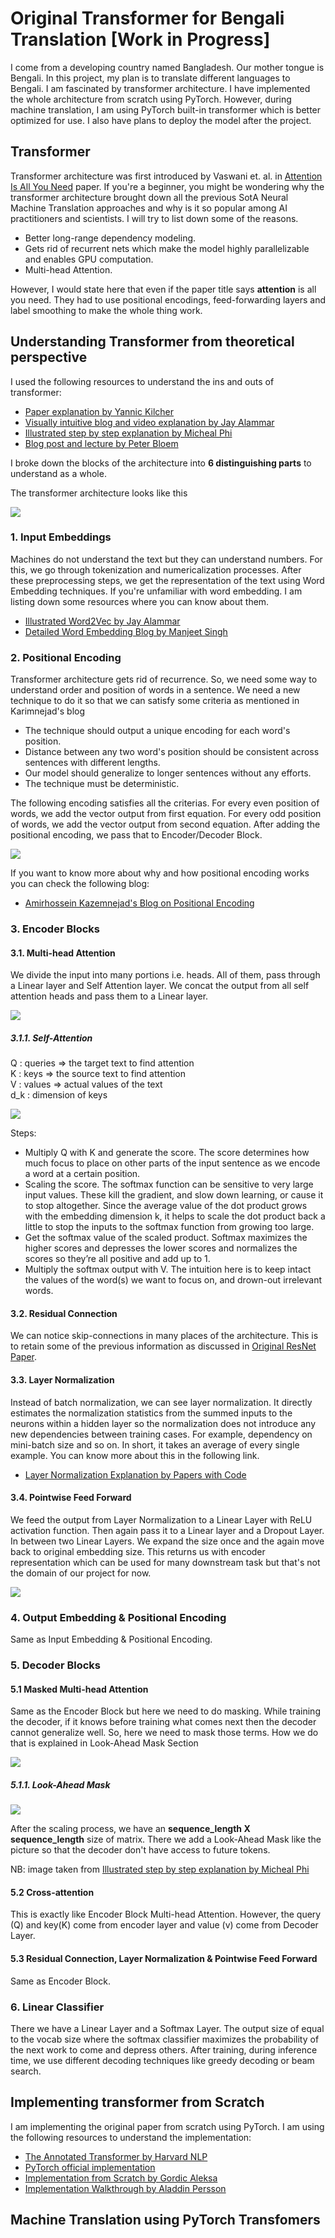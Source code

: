 # Original Transformer for Bengali Translation [Work in Progress]

I come from a developing country named Bangladesh. Our mother tongue is Bengali. In this project, my plan is to translate different languages to Bengali. I am fascinated by transformer architecture. I have implemented the whole architecture from scratch using PyTorch. However, during machine translation, I am using PyTorch built-in transformer which is better optimized for use. I also have plans to deploy the model after the project. 

## Transformer

Transformer architecture was first introduced by Vaswani et. al. in [Attention Is All You Need](https://arxiv.org/abs/1706.03762) paper. If you're a beginner, you might be wondering why the transformer architecture brought down all the previous SotA Neural Machine Translation approaches and why is it so popular among AI practitioners and scientists. I will try to list down some of the reasons.<br/>

- Better long-range dependency modeling.
- Gets rid of recurrent nets which make the model highly parallelizable and enables GPU computation.
- Multi-head Attention.

However, I would state here that even if the paper title says **attention** is all you need. They had to use positional encodings, feed-forwarding layers and label smoothing to make the whole thing work.

## Understanding Transformer from theoretical perspective

 I used the following resources to understand the ins and outs of transformer: <br/>

- [Paper explanation by Yannic Kilcher](https://www.youtube.com/watch?v=iDulhoQ2pro)
- [Visually intuitive blog and video explanation by Jay Alammar](http://jalammar.github.io/illustrated-transformer/)
- [Illustrated step by step explanation by Micheal Phi](https://www.youtube.com/watch?v=4Bdc55j80l8) 
- [Blog post and lecture by Peter Bloem](http://peterbloem.nl/blog/transformers)

I broke down the blocks of the architecture into **6 distinguishing parts** to understand as a whole.

The transformer architecture looks like this

<img src = "images/Transformer Architecture.png">

### 1. Input Embeddings

Machines do not understand the text but they can understand numbers. For this, we go through tokenization and numericalization processes. After these preprocessing steps, we get the representation of the text using Word Embedding techniques. If you're unfamiliar with word embedding. I am listing down some resources where you can know about them. <br/>

- [Illustrated Word2Vec by Jay Alammar](https://jalammar.github.io/illustrated-word2vec/)
- [Detailed Word Embedding Blog by Manjeet Singh](https://medium.com/data-science-group-iitr/word-embedding-2d05d270b285)

### 2. Positional Encoding

Transformer architecture gets rid of recurrence. So, we need some way to understand order and position of words in a sentence. We need a new technique to do it so that we can satisfy some criteria as mentioned in Karimnejad's blog

- The technique should output a unique encoding for each word's position.
- Distance between any two word's position should be consistent across sentences with different lengths.
- Our model should generalize to longer sentences without any efforts.
- The technique must be deterministic.

The following encoding satisfies all the criterias. For every even position of words, we add the vector output from first equation. For every odd position of words, we add the vector output from second equation. After adding the positional encoding, we pass that to Encoder/Decoder Block. 

<img src = "images/pos-encodings.png">

If you want to know more about why and how positional encoding works you can check the following blog:

- [Amirhossein Kazemnejad's Blog on Positional Encoding](https://kazemnejad.com/blog/transformer_architecture_positional_encoding/)

### 3. Encoder Blocks

#### 3.1. Multi-head Attention

We divide the input into many portions i.e. heads. All of them, pass through a Linear layer and Self Attention layer. We concat the output from all self attention heads and pass them to a Linear layer.

<img src = "images/MultiHeadAttention.png">

##### 3.1.1. Self-Attention

Q : queries => the target text to find attention <br/>K : keys => the source text to find attention <br/>V : values => actual values of the text <br/>d_k : dimension of keys <br/>

<img src = "images/SelfAttention.png">

Steps: <br/>

- Multiply Q with K and generate the score. The score determines how much focus to place on other parts of the input sentence as we encode a word at a certain position.
- Scaling the score. The softmax function can be sensitive to very large input values. These kill the gradient, and slow down learning, or cause it to stop altogether. Since the average value of the dot product grows with the embedding dimension k, it helps to scale the dot product back a little to stop the inputs to the softmax function from growing too large.
- Get the softmax value of the scaled product. Softmax maximizes the higher scores and depresses the lower scores and normalizes the scores so they’re all positive and add up to 1.
- Multiply the softmax output with V. The intuition here is to keep intact the values of the word(s) we want to focus on, and drown-out irrelevant words.

#### 3.2. Residual Connection

We can notice skip-connections in many places of the architecture. This is to retain some of the previous information as discussed in [Original ResNet Paper](https://openaccess.thecvf.com/content_cvpr_2016/papers/He_Deep_Residual_Learning_CVPR_2016_paper.pdf).

#### 3.3. Layer Normalization

Instead of batch normalization, we can see layer normalization. It directly estimates the normalization statistics from the summed inputs to the neurons within a hidden layer so the normalization does not introduce any new dependencies between training cases. For example, dependency on mini-batch size and so on. In short, it takes an average of every single example. You can know more about this in the following link. 

- [Layer Normalization Explanation by Papers with Code](https://paperswithcode.com/method/layer-normalization)

#### 3.4. Pointwise Feed Forward

We feed the output from Layer Normalization to a Linear Layer with ReLU activation function. Then again pass it to a Linear layer and a Dropout Layer. In between two Linear Layers. We expand the size once and the again move back to original embedding size. This returns us with encoder representation which can be used for many downstream task but that's not the domain of our project for now.

<img src = "images/Feed Forward Layers.png">

### 4. Output Embedding & Positional Encoding

Same as Input Embedding & Positional Encoding.

### 5. Decoder Blocks

#### 5.1 Masked Multi-head Attention

Same as the Encoder Block but here we need to do masking. While training the decoder, if it knows before training what comes next then the decoder cannot generalize well. So, here we need to mask those terms. How we do that is explained in Look-Ahead Mask Section

<img src = "images/Masked SelfAttention.png">

##### 5.1.1. Look-Ahead Mask

<img src = "images/Look-Ahead Mask.png">

After the scaling process, we have an **sequence_length X sequence_length** size of matrix. There we add a Look-Ahead Mask like the picture so that the decoder don't have access to future tokens. 

NB: image taken from [Illustrated step by step explanation by Micheal Phi](https://www.youtube.com/watch?v=4Bdc55j80l8) 

#### 5.2 Cross-attention

This is exactly like Encoder Block Multi-head Attention. However, the query (Q) and key(K) come from encoder layer and value (v) come from Decoder Layer.

#### 5.3 Residual Connection, Layer Normalization & Pointwise Feed Forward

Same as Encoder Block.

### 6. Linear Classifier

There we have a Linear Layer and a Softmax Layer. The output size of equal to the vocab size where the softmax classifier maximizes the probability of the next work to come and depress others. After training, during inference time, we use different decoding techniques like greedy decoding or beam search.

## Implementing transformer from Scratch

I am implementing the original paper from scratch using PyTorch. I am using the following resources to understand the implementation:

- [The Annotated Transformer by Harvard NLP](http://nlp.seas.harvard.edu/2018/04/03/attention.html)
- [PyTorch official implementation](https://github.com/pytorch/pytorch/blob/187e23397c075ec2f6e89ea75d24371e3fbf9efa/torch/nn/modules/transformer.py) 
- [Implementation from Scratch by Gordic Aleksa](https://github.com/gordicaleksa/pytorch-original-transformer)
- [Implementation Walkthrough by Aladdin Persson](https://www.youtube.com/playlist?list=PLhhyoLH6Ijfyl_VMCsi54UqGQafGkNOQH)

## Machine Translation using PyTorch Transfomers

